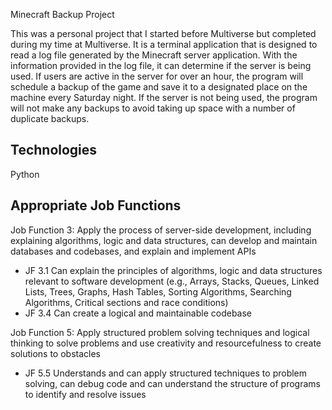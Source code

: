 Minecraft Backup Project

This was a personal project that I started before Multiverse but completed during my time at Multiverse. It is a terminal application that is designed to read a log file generated by the Minecraft server application. With the information provided in the log file, it can determine if the server is being used. If users are active in the server for over an hour, the program will schedule a backup of the game and save it to a designated place on the machine every Saturday night. If the server is not being used, the program will not make any backups to avoid taking up space with a number of duplicate backups.

## Technologies
Python

## Appropriate Job Functions
Job Function 3: Apply the process of server-side development, including explaining algorithms, logic and data structures, can develop and maintain databases and codebases, and explain and implement APIs
- JF 3.1 Can explain the principles of algorithms, logic and data structures relevant to software development (e.g., Arrays, Stacks, Queues, Linked Lists, Trees, Graphs, Hash Tables, Sorting Algorithms, Searching Algorithms, Critical sections and race conditions)
- JF 3.4 Can create a logical and maintainable codebase

Job Function 5: Apply structured problem solving techniques and logical thinking to solve problems and use creativity and resourcefulness to create solutions to obstacles
- JF 5.5 Understands and can apply structured techniques to problem solving, can debug code and can understand the structure of programs to identify and resolve issues